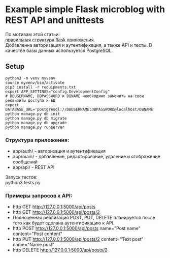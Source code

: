 # Example simple Flask microblog with REST API and unittests

По мотивам этой статьи:  
[правильная структура flask приложения](https://the-bosha.ru/2016/06/03/python-flask-freimvork-pravilnaia-struktura-prilozheniia/).  
Добавленна авторизация и аутентификация, а также API и тесты. В качестве базы данных используется PostgreSQL.  

## Setup

```
python3 -m venv myvenv
source myvenv/bin/activate
pip3 install -r requipments.txt
export APP_SETTINGS="config.DevelopmentConfig"
# DBUSERNAME, DBPASSWORD и DBNAME необходимо заменить на свои реквизиты доступа к БД
export DATABASE_URL='postgresql://DBUSERNAME:DBPASSWORD@localhost/DBNAME'
python manage.py db init
python manage.py db migrate
python manage.py db upgrade
python manage.py runserver
```

### Структура приложения:  
- app/auth/ - авторизация и аутентификация  
- app/main/ - добавление, редактирование, удаление и отображение сообщений  
- app/api/  - REST API  

Запуск тестов:  
python3 tests.py  

### Примеры запросов к API:  
- http GET http://127.0.0.1:5000/api/posts  
- http GET http://127.0.0.1:5000/api/posts/2  
- Полноценная реализация POST, PUT, DELETE планируется после того как будет сделана аутентификацию к API.  
- http POST http://127.0.0.1:5000/api/posts name="Post name" content="Post content"  
- http PUT http://127.0.0.1:5000/api/posts/2 content="Text post" name="Name post"  
- http DELETE http://127.0.0.1:5000/api/posts/2  






